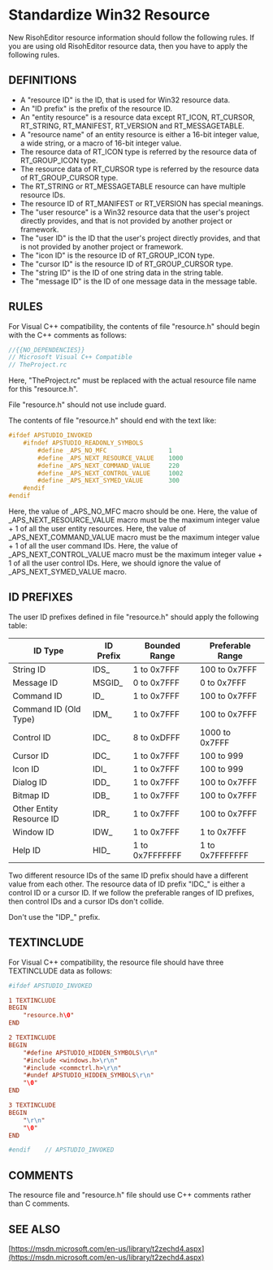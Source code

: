 # Standardize Win32 Resource

New RisohEditor resource information should follow the following rules.
If you are using old RisohEditor resource data, then you have to apply the following rules.

## DEFINITIONS

- A "resource ID" is the ID, that is used for Win32 resource data.
- An "ID prefix" is the prefix of the resource ID.
- An "entity resource" is a resource data except RT_ICON, RT_CURSOR, RT_STRING, RT_MANIFEST, RT_VERSION and RT_MESSAGETABLE.
- A "resource name" of an entity resource is either a 16-bit integer value, a wide string, or a macro of 16-bit integer value.
- The resource data of RT_ICON type is referred by the resource data of RT_GROUP_ICON type.
- The resource data of RT_CURSOR type is referred by the resource data of RT_GROUP_CURSOR type.
- The RT_STRING or RT_MESSAGETABLE resource can have multiple resource IDs.
- The resource ID of RT_MANIFEST or RT_VERSION has special meanings.
- The "user resource" is a Win32 resource data that the user's project directly provides, and that is not provided by another project or framework.
- The "user ID" is the ID that the user's project directly provides, and that is not provided by another project or framework.
- The "icon ID" is the resource ID of RT_GROUP_ICON type.
- The "cursor ID" is the resource ID of RT_GROUP_CURSOR type.
- The "string ID" is the ID of one string data in the string table.
- The "message ID" is the ID of one message data in the message table.

## RULES

For Visual C++ compatibility, the contents of file "resource.h" should begin with the C++ comments as follows:

```c
//{{NO_DEPENDENCIES}}
// Microsoft Visual C++ Compatible
// TheProject.rc
```

Here, "TheProject.rc" must be replaced with the actual resource file name for this "resource.h".

File "resource.h" should not use include guard.

The contents of file "resource.h" should end with the text like:

```c
#ifdef APSTUDIO_INVOKED
    #ifndef APSTUDIO_READONLY_SYMBOLS
        #define _APS_NO_MFC                 1
        #define _APS_NEXT_RESOURCE_VALUE    1000
        #define _APS_NEXT_COMMAND_VALUE     220
        #define _APS_NEXT_CONTROL_VALUE     1002
        #define _APS_NEXT_SYMED_VALUE       300
    #endif
#endif
```

Here, the value of _APS_NO_MFC macro should be one.
Here, the value of _APS_NEXT_RESOURCE_VALUE macro must be the maximum integer value + 1 of all the user entity resources.
Here, the value of _APS_NEXT_COMMAND_VALUE macro must be the maximum integer value + 1 of all the user command IDs.
Here, the value of _APS_NEXT_CONTROL_VALUE macro must be the maximum integer value + 1 of all the user control IDs.
Here, we should ignore the value of _APS_NEXT_SYMED_VALUE macro.

## ID PREFIXES

The user ID prefixes defined in file "resource.h" should apply the following table:

| ID Type                  | ID Prefix | Bounded Range    | Preferable Range |
|--------------------------|-----------|------------------|------------------|
| String ID                | IDS_      | 1 to 0x7FFF      | 100 to 0x7FFF    |
| Message ID               | MSGID_    | 0 to 0x7FFF      | 0 to 0x7FFF      |
| Command ID               | ID_       | 1 to 0x7FFF      | 100 to 0x7FFF    |
| Command ID (Old Type)    | IDM_      | 1 to 0x7FFF      | 100 to 0x7FFF    |
| Control ID               | IDC_      | 8 to 0xDFFF      | 1000 to 0x7FFF   |
| Cursor ID                | IDC_      | 1 to 0x7FFF      | 100 to 999       |
| Icon ID                  | IDI_      | 1 to 0x7FFF      | 100 to 999       |
| Dialog ID                | IDD_      | 1 to 0x7FFF      | 100 to 0x7FFF    |
| Bitmap ID                | IDB_      | 1 to 0x7FFF      | 100 to 0x7FFF    |
| Other Entity Resource ID | IDR_      | 1 to 0x7FFF      | 100 to 0x7FFF    |
| Window ID                | IDW_      | 1 to 0x7FFF      | 1 to 0x7FFF      |
| Help ID                  | HID_      | 1 to 0x7FFFFFFF  | 1 to 0x7FFFFFFF  |

Two different resource IDs of the same ID prefix should have a different value from each other.
The resource data of ID prefix "IDC_" is either a control ID or a cursor ID.
If we follow the preferable ranges of ID prefixes, then control IDs and a cursor IDs don't collide.

Don't use the "IDP_" prefix.

## TEXTINCLUDE

For Visual C++ compatibility, the resource file should have three TEXTINCLUDE data as follows:

```rc
#ifdef APSTUDIO_INVOKED

1 TEXTINCLUDE
BEGIN
    "resource.h\0"
END

2 TEXTINCLUDE 
BEGIN
    "#define APSTUDIO_HIDDEN_SYMBOLS\r\n"
    "#include <windows.h>\r\n"
    "#include <commctrl.h>\r\n"
    "#undef APSTUDIO_HIDDEN_SYMBOLS\r\n"
    "\0"
END

3 TEXTINCLUDE 
BEGIN
    "\r\n"
    "\0"
END

#endif    // APSTUDIO_INVOKED
```

## COMMENTS

The resource file and "resource.h" file should use C++ comments rather than C comments.

## SEE ALSO

[https://msdn.microsoft.com/en-us/library/t2zechd4.aspx](https://msdn.microsoft.com/en-us/library/t2zechd4.aspx)
